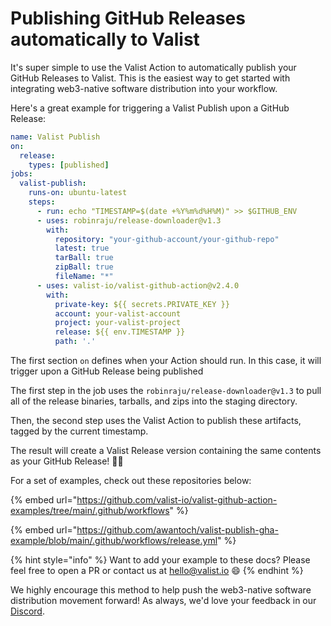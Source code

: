 # Publishing GitHub Releases automatically to Valist

It's super simple to use the Valist Action to automatically publish your GitHub Releases to Valist. This is the easiest way to get started with integrating web3-native software distribution into your workflow.

Here's a great example for triggering a Valist Publish upon a GitHub Release:

```yaml
name: Valist Publish
on:
  release:
    types: [published]
jobs:
  valist-publish:
    runs-on: ubuntu-latest
    steps:
      - run: echo "TIMESTAMP=$(date +%Y%m%d%H%M)" >> $GITHUB_ENV
      - uses: robinraju/release-downloader@v1.3
        with:
          repository: "your-github-account/your-github-repo"
          latest: true
          tarBall: true
          zipBall: true
          fileName: "*"
      - uses: valist-io/valist-github-action@v2.4.0
        with:
          private-key: ${{ secrets.PRIVATE_KEY }}
          account: your-valist-account
          project: your-valist-project
          release: ${{ env.TIMESTAMP }}
          path: '.'
```

The first section `on` defines when your Action should run. In this case, it will trigger upon a GitHub Release being published

The first step in the job uses the `robinraju/release-downloader@v1.3` to pull all of the release binaries, tarballs, and zips into the staging directory.

Then, the second step uses the Valist Action to publish these artifacts, tagged by the current timestamp.

The result will create a Valist Release version containing the same contents as your GitHub Release! 🥳🎉

For a set of examples, check out these repositories below:

{% embed url="https://github.com/valist-io/valist-github-action-examples/tree/main/.github/workflows" %}

{% embed url="https://github.com/awantoch/valist-publish-gha-example/blob/main/.github/workflows/release.yml" %}

{% hint style="info" %}
Want to add your example to these docs? Please feel free to open a PR or contact us at hello@valist.io 😄
{% endhint %}

We highly encourage this method to help push the web3-native software distribution movement forward! As always, we'd love your feedback in our [Discord](https://valist.io/discord).
